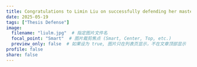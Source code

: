 ```yaml
---
title: Congratulations to Limin Liu on successfully defending her master's thesis!
date: 2025-05-19
tags: ["Thesis Defense"]
image:
  filename: "liulm.jpg"  # 指定图片文件名
  focal_point: "Smart"  # 图片裁剪焦点 (Smart, Center, Top, etc.)
  preview_only: false  # 如果设为 true, 图片只在列表页显示，不在文章顶部显示
profile: false
share: false
---
```


<!--more-->
